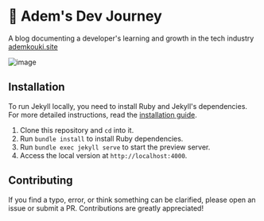 # 🍪 Adem's Dev Journey

A blog documenting a developer's learning and growth in the tech industry [ademkouki.site](https://ademkouki.site)

![image](https://user-images.githubusercontent.com/12462188/211118786-4491857e-1c6f-4891-852b-c52a3252e2f0.png)

## Installation

To run Jekyll locally, you need to install Ruby and Jekyll's dependencies. For more detailed instructions, read the [installation guide](https://jekyllrb.com/docs/installation/).

1. Clone this repository and `cd` into it.
2. Run `bundle install` to install Ruby dependencies.
3. Run `bundle exec jekyll serve` to start the preview server.
4. Access the local version at `http://localhost:4000`.

## Contributing

If you find a typo, error, or think something can be clarified, please open an issue or submit a PR. Contributions are greatly appreciated!
